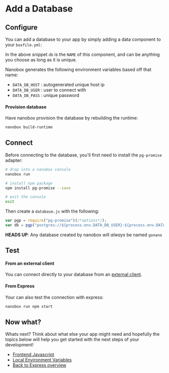 # Add a Database

## Configure
You can add a database to your app by simply adding a data component to your `boxfile.yml`:

<div class="meta" data-class="snippet" data-optional-components="postgres,mysql,mongo" ></div>

In the above snippet `db` is the `NAME` of this component, and can be anything you choose as long as it is unique.

Nanobox generates the following environment variables based off that name:

* `DATA_DB_HOST` : autogenerated unique host ip
* `DATA_DB_USER` : user to connect with
* `DATA_DB_PASS` : unique password

#### Provision database
Have nanobox provision the database by rebuilding the runtime:

```bash
nanobox build-runtime
```

## Connect
Before connecting to the database, you'll first need to install the `pg-promise` adapter:

```bash
# drop into a nanobox console
nanobox run

# install npm package
npm install pg-promise --save

# exit the console
exit
```

Then create a `database.js` with the following:

```javascript
var pgp = require("pg-promise")(/*options*/);
var db = pgp("postgres://${process.env.DATA_DB_USER}:${process.env.DATA_DB_PASS}@${process.env.DATA_DB_HOST}/gonano");
```

**HEADS UP**: Any database created by nanobox will *always* be named `gonano`

## Test

#### From an external client
You can connect directly to your database from an <a href="https://docs.nanobox.io/local-dev/managing-local-data/" target="\_blank">external client</a>.

#### From Express
Your can also test the connection with express:

```bash
nanobox run npm start
```

## Now what?
Whats next? Think about what else your app might need and hopefully the topics below will help you get started with the next steps of your development!

* [Frontend Javascript](/nodejs/express/frontend-javascript)
* [Local Environment Variables](/nodejs/express/local-evars)
* [Back to Express overview](/nodejs/express)
